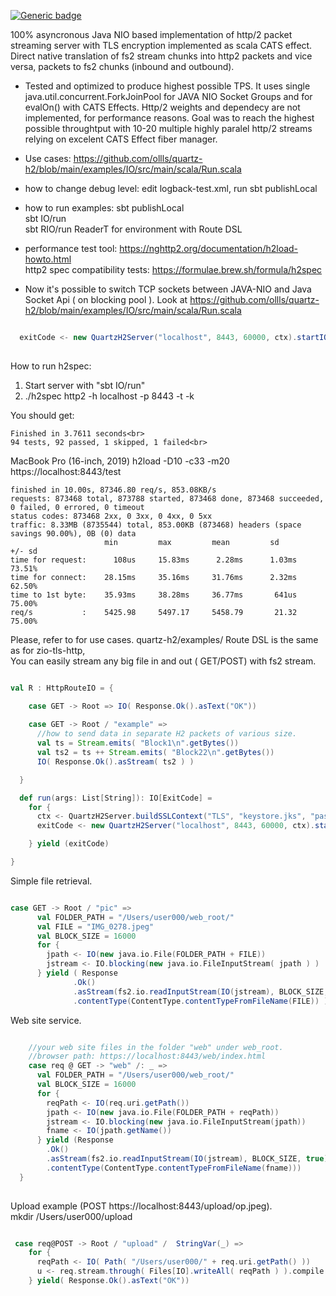 
[![Generic badge](https://img.shields.io/badge/quartz--h2-v0.2.0-blue)](https://repo1.maven.org/maven2/io/github/ollls/quartz-h2_3/0.2.0/quartz-h2_3-0.2.0.pom)


100% asyncronous Java NIO based implementation of http/2 packet streaming server with TLS encryption implemented as scala CATS effect.
Direct native translation of fs2 stream chunks into http2 packets and vice versa, packets to fs2 chunks (inbound and outbound).<br>

* Tested and optimized to produce highest possible TPS.
It uses single java.util.concurrent.ForkJoinPool for JAVA NIO Socket Groups and for evalOn() with CATS Effects.
Http/2 weights and dependecy are not implemented, for performance reasons. 
Goal was to reach the highest possible throughtput with 10-20 multiple highly paralel http/2 streams relying on excelent CATS Effect fiber manager.

 * Use cases:
 https://github.com/ollls/quartz-h2/blob/main/examples/IO/src/main/scala/Run.scala
 
 * how to change debug level: edit logback-test.xml, run sbt publishLocal
 
 * how to run examples:
 sbt publishLocal<br>
 sbt IO/run<br>
 sbt RIO/run ReaderT for environment with Route DSL


* performance test tool:
https://nghttp2.org/documentation/h2load-howto.html<br>
http2 spec compatibility tests:
https://formulae.brew.sh/formula/h2spec

* Now it's possible to switch TCP sockets between JAVA-NIO and Java Socket Api ( on blocking pool ).
Look at https://github.com/ollls/quartz-h2/blob/main/examples/IO/src/main/scala/Run.scala

```scala

  exitCode <- new QuartzH2Server("localhost", 8443, 60000, ctx).startIO( R, sync = false)
  
```


How to run h2spec:

1. Start server with "sbt IO/run"<br>
2. ./h2spec http2 -h localhost -p 8443 -t -k<br>

You should get:<br>
```
Finished in 3.7611 seconds<br>
94 tests, 92 passed, 1 skipped, 1 failed<br>
```

MacBook Pro (16-inch, 2019)
h2load -D10  -c33 -m20 https://localhost:8443/test


```
finished in 10.00s, 87346.80 req/s, 853.08KB/s
requests: 873468 total, 873788 started, 873468 done, 873468 succeeded, 0 failed, 0 errored, 0 timeout
status codes: 873468 2xx, 0 3xx, 0 4xx, 0 5xx
traffic: 8.33MB (8735544) total, 853.00KB (873468) headers (space savings 90.00%), 0B (0) data
                     min         max         mean         sd        +/- sd
time for request:      108us     15.83ms      2.28ms      1.03ms    73.51%
time for connect:    28.15ms     35.16ms     31.76ms      2.32ms    62.50%
time to 1st byte:    35.93ms     38.28ms     36.77ms       641us    75.00%
req/s           :    5425.98     5497.17     5458.79       21.32    75.00%
```
Please, refer to for use cases.
quartz-h2/examples/
Route DSL is the same as for zio-tls-http, <br>
You can easily stream any big file in and out ( GET/POST) with fs2 stream. 

```scala

val R : HttpRouteIO = { 

    case GET -> Root => IO( Response.Ok().asText("OK")) 
    
    case GET -> Root / "example" =>
      //how to send data in separate H2 packets of various size. 
      val ts = Stream.emits( "Block1\n".getBytes())
      val ts2 = ts ++ Stream.emits( "Block22\n".getBytes())
      IO( Response.Ok().asStream( ts2 ) )

  }

  def run(args: List[String]): IO[ExitCode] =
    for {
      ctx <- QuartzH2Server.buildSSLContext("TLS", "keystore.jks", "password")
      exitCode <- new QuartzH2Server("localhost", 8443, 60000, ctx).startIO( R )

    } yield (exitCode)

}
```


Simple file retrieval.

```scala

case GET -> Root / "pic" =>
      val FOLDER_PATH = "/Users/user000/web_root/"
      val FILE = "IMG_0278.jpeg"
      val BLOCK_SIZE = 16000
      for {
        jpath <- IO(new java.io.File(FOLDER_PATH + FILE))
        jstream <- IO.blocking(new java.io.FileInputStream( jpath ) )
      } yield ( Response
              .Ok()
              .asStream(fs2.io.readInputStream(IO(jstream), BLOCK_SIZE, true))
              .contentType(ContentType.contentTypeFromFileName(FILE)) )

```

Web site service.

```scala

    //your web site files in the folder "web" under web_root.    
    //browser path: https://localhost:8443/web/index.html
    case req @ GET -> "web" /: _ =>
      val FOLDER_PATH = "/Users/user000/web_root/"
      val BLOCK_SIZE = 16000
      for {
        reqPath <- IO(req.uri.getPath())
        jpath <- IO(new java.io.File(FOLDER_PATH + reqPath))
        jstream <- IO.blocking(new java.io.FileInputStream(jpath))
        fname <- IO(jpath.getName())
      } yield (Response
        .Ok()
        .asStream(fs2.io.readInputStream(IO(jstream), BLOCK_SIZE, true))
        .contentType(ContentType.contentTypeFromFileName(fname)))
  }
  
  ```
  
  Upload example (POST https://localhost:8443/upload/op.jpeg).<br>
  mkdir /Users/user000/upload
  
  ```scala
  
   case req@POST -> Root / "upload" /  StringVar(_) => 
      for {
        reqPath <- IO( Path( "/Users/user000/" + req.uri.getPath() ))
        u <- req.stream.through( Files[IO].writeAll( reqPath ) ).compile.drain
      } yield( Response.Ok().asText("OK"))

  ```



